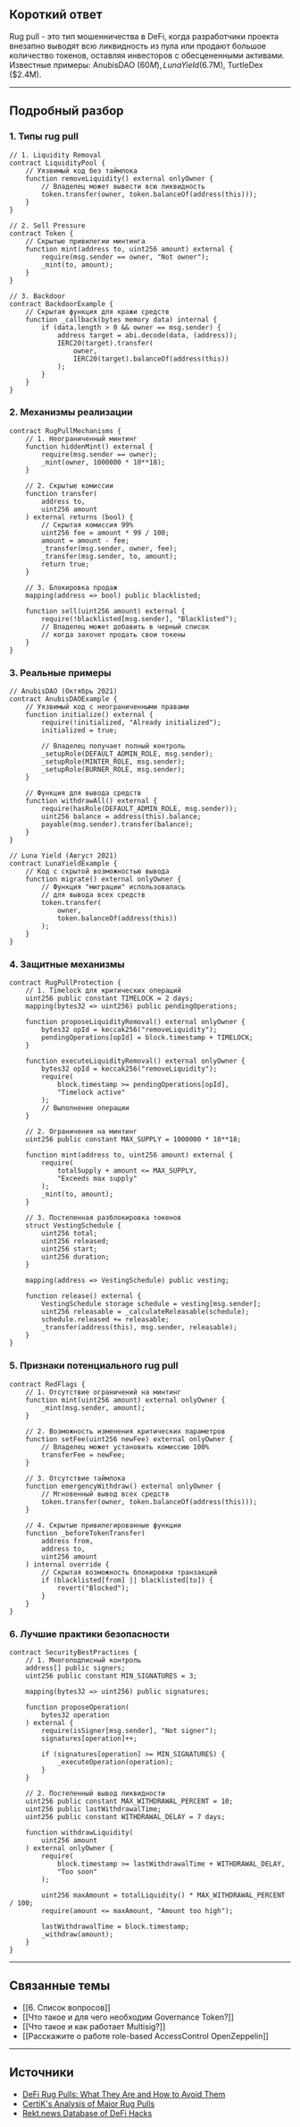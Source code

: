 ## Короткий ответ

Rug pull - это тип мошенничества в DeFi, когда разработчики проекта внезапно выводят всю ликвидность из пула или продают большое количество токенов, оставляя инвесторов с обесцененными активами. Известные примеры: AnubisDAO ($60M), Luna Yield ($6.7M), TurtleDex ($2.4M).

---

## Подробный разбор

### **1. Типы rug pull**

```solidity
// 1. Liquidity Removal
contract LiquidityPool {
    // Уязвимый код без таймлока
    function removeLiquidity() external onlyOwner {
        // Владелец может вывести всю ликвидность
        token.transfer(owner, token.balanceOf(address(this)));
    }
}

// 2. Sell Pressure
contract Token {
    // Скрытые привилегии минтинга
    function mint(address to, uint256 amount) external {
        require(msg.sender == owner, "Not owner");
        _mint(to, amount);
    }
}

// 3. Backdoor
contract BackdoorExample {
    // Скрытая функция для кражи средств
    function _callback(bytes memory data) internal {
        if (data.length > 0 && owner == msg.sender) {
            address target = abi.decode(data, (address));
            IERC20(target).transfer(
                owner,
                IERC20(target).balanceOf(address(this))
            );
        }
    }
}
```

### **2. Механизмы реализации**

```solidity
contract RugPullMechanisms {
    // 1. Неограниченный минтинг
    function hiddenMint() external {
        require(msg.sender == owner);
        _mint(owner, 1000000 * 10**18);
    }
    
    // 2. Скрытые комиссии
    function transfer(
        address to,
        uint256 amount
    ) external returns (bool) {
        // Скрытая комиссия 99%
        uint256 fee = amount * 99 / 100;
        amount = amount - fee;
        _transfer(msg.sender, owner, fee);
        _transfer(msg.sender, to, amount);
        return true;
    }
    
    // 3. Блокировка продаж
    mapping(address => bool) public blacklisted;
    
    function sell(uint256 amount) external {
        require(!blacklisted[msg.sender], "Blacklisted");
        // Владелец может добавить в черный список
        // когда захочет продать свои токены
    }
}
```

### **3. Реальные примеры**

```solidity
// AnubisDAO (Октябрь 2021)
contract AnubisDAOExample {
    // Уязвимый код с неограниченными правами
    function initialize() external {
        require(!initialized, "Already initialized");
        initialized = true;
        
        // Владелец получает полный контроль
        _setupRole(DEFAULT_ADMIN_ROLE, msg.sender);
        _setupRole(MINTER_ROLE, msg.sender);
        _setupRole(BURNER_ROLE, msg.sender);
    }
    
    // Функция для вывода средств
    function withdrawAll() external {
        require(hasRole(DEFAULT_ADMIN_ROLE, msg.sender));
        uint256 balance = address(this).balance;
        payable(msg.sender).transfer(balance);
    }
}

// Luna Yield (Август 2021)
contract LunaYieldExample {
    // Код с скрытой возможностью вывода
    function migrate() external onlyOwner {
        // Функция "миграции" использовалась
        // для вывода всех средств
        token.transfer(
            owner,
            token.balanceOf(address(this))
        );
    }
}
```

### **4. Защитные механизмы**

```solidity
contract RugPullProtection {
    // 1. Timelock для критических операций
    uint256 public constant TIMELOCK = 2 days;
    mapping(bytes32 => uint256) public pendingOperations;
    
    function proposeLiquidityRemoval() external onlyOwner {
        bytes32 opId = keccak256("removeLiquidity");
        pendingOperations[opId] = block.timestamp + TIMELOCK;
    }
    
    function executeLiquidityRemoval() external onlyOwner {
        bytes32 opId = keccak256("removeLiquidity");
        require(
            block.timestamp >= pendingOperations[opId],
            "Timelock active"
        );
        // Выполнение операции
    }
    
    // 2. Ограничения на минтинг
    uint256 public constant MAX_SUPPLY = 1000000 * 10**18;
    
    function mint(address to, uint256 amount) external {
        require(
            totalSupply + amount <= MAX_SUPPLY,
            "Exceeds max supply"
        );
        _mint(to, amount);
    }
    
    // 3. Постепенная разблокировка токенов
    struct VestingSchedule {
        uint256 total;
        uint256 released;
        uint256 start;
        uint256 duration;
    }
    
    mapping(address => VestingSchedule) public vesting;
    
    function release() external {
        VestingSchedule storage schedule = vesting[msg.sender];
        uint256 releasable = _calculateReleasable(schedule);
        schedule.released += releasable;
        _transfer(address(this), msg.sender, releasable);
    }
}
```

### **5. Признаки потенциального rug pull**

```solidity
contract RedFlags {
    // 1. Отсутствие ограничений на минтинг
    function mint(uint256 amount) external onlyOwner {
        _mint(msg.sender, amount);
    }
    
    // 2. Возможность изменения критических параметров
    function setFee(uint256 newFee) external onlyOwner {
        // Владелец может установить комиссию 100%
        transferFee = newFee;
    }
    
    // 3. Отсутствие таймлока
    function emergencyWithdraw() external onlyOwner {
        // Мгновенный вывод всех средств
        token.transfer(owner, token.balanceOf(address(this)));
    }
    
    // 4. Скрытые привилегированные функции
    function _beforeTokenTransfer(
        address from,
        address to,
        uint256 amount
    ) internal override {
        // Скрытая возможность блокировки транзакций
        if (blacklisted[from] || blacklisted[to]) {
            revert("Blocked");
        }
    }
}
```

### **6. Лучшие практики безопасности**

```solidity
contract SecurityBestPractices {
    // 1. Многоподписный контроль
    address[] public signers;
    uint256 public constant MIN_SIGNATURES = 3;
    
    mapping(bytes32 => uint256) public signatures;
    
    function proposeOperation(
        bytes32 operation
    ) external {
        require(isSigner[msg.sender], "Not signer");
        signatures[operation]++;
        
        if (signatures[operation] >= MIN_SIGNATURES) {
            _executeOperation(operation);
        }
    }
    
    // 2. Постепенный вывод ликвидности
    uint256 public constant MAX_WITHDRAWAL_PERCENT = 10;
    uint256 public lastWithdrawalTime;
    uint256 public constant WITHDRAWAL_DELAY = 7 days;
    
    function withdrawLiquidity(
        uint256 amount
    ) external onlyOwner {
        require(
            block.timestamp >= lastWithdrawalTime + WITHDRAWAL_DELAY,
            "Too soon"
        );
        
        uint256 maxAmount = totalLiquidity() * MAX_WITHDRAWAL_PERCENT / 100;
        require(amount <= maxAmount, "Amount too high");
        
        lastWithdrawalTime = block.timestamp;
        _withdraw(amount);
    }
}
```

---

## Связанные темы
- [[6. Список вопросов]]
- [[Что такое и для чего необходим Governance Token?]]
- [[Что такое и как работает Multisig?]]
- [[Расскажите о работе role-based AccessControl OpenZeppelin]]

---

## Источники
- [DeFi Rug Pulls: What They Are and How to Avoid Them](https://academy.binance.com/en/articles/what-is-a-rug-pull-in-crypto-and-how-to-identify-it)
- [CertiK's Analysis of Major Rug Pulls](https://www.certik.com/resources/blog/FnfYrOJ1WB-top-10-defi-rug-pulls-2021)
- [Rekt.news Database of DeFi Hacks](https://rekt.news/) 